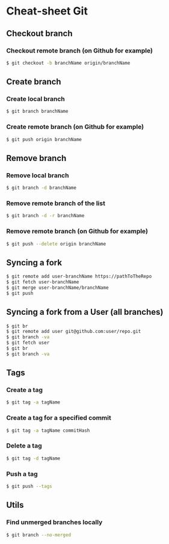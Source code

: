 # Cheat-sheet Git

## Checkout branch

### Checkout remote branch (on Github for example)

```bash
$ git checkout -b branchName origin/branchName
```

## Create branch

### Create local branch

```bash
$ git branch branchName
```

### Create remote branch (on Github for example)

```bash
$ git push origin branchName
```

## Remove branch

### Remove local branch

```bash
$ git branch -d branchName 
```

### Remove remote branch of the list

```bash
$ git branch -d -r branchName
```

### Remove remote branch (on Github for example)

```bash
$ git push --delete origin branchName
```

## Syncing a fork

```bash
$ git remote add user-branchName https://pathToTheRepo
$ git fetch user-branchName
$ git merge user-branchName/branchName
$ git push
```

## Syncing a fork from a User (all branches)

```bash
$ git br
$ git remote add user git@github.com:user/repo.git
$ git branch -va
$ git fetch user
$ git br
$ git branch -va
```

## Tags

### Create a tag
```bash
$ git tag -a tagName 
```

### Create a tag for a specified commit
```bash
$ git tag -a tagName commitHash
```

### Delete a tag
```bash
$ git tag -d tagName 
```

### Push a tag
```bash
$ git push --tags 
```

## Utils

### Find unmerged branches locally
```bash
$ git branch --no-merged
```
